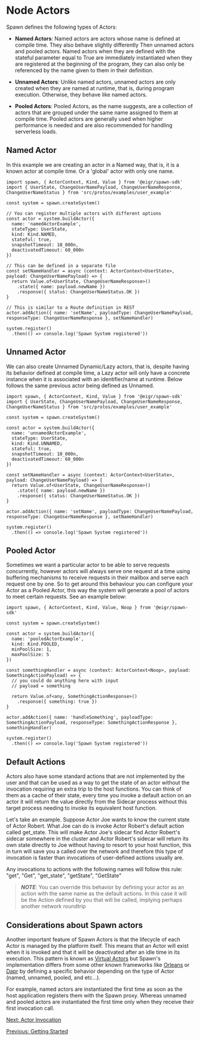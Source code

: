 # Node Actors

Spawn defines the following types of Actors:

* **Named Actors**: Named actors are actors whose name is defined at compile time. They also behave slightly differently 
Then unnamed actors and pooled actors. Named actors when they are defined with the stateful parameter equal to True are 
immediately instantiated when they are registered at the beginning of the program, they can also only be referenced by 
the name given to them in their definition.

* **Unnamed Actors**: Unlike named actors, unnamed actors are only created when they are named at runtime, that is, 
during program execution. Otherwise, they behave like named actors.

* **Pooled Actors**: Pooled Actors, as the name suggests, are a collection of actors that are grouped under the same name 
assigned to them at compile time. Pooled actors are generally used when higher performance is needed and are also 
recommended for handling serverless loads.

## Named Actor

In this example we are creating an actor in a Named way, that is, it is a known actor at compile time. Or a 'global' actor with only one name.

```TS
import spawn, { ActorContext, Kind, Value } from '@eigr/spawn-sdk'
import { UserState, ChangeUserNamePayload, ChangeUserNameResponse, ChangeUserNameStatus } from 'src/protos/examples/user_example'

const system = spawn.createSystem()

// You can register multiple actors with different options
const actor = system.buildActor({
  name: 'namedActorExample',
  stateType: UserState,
  kind: Kind.NAMED,
  stateful: true,
  snapshotTimeout: 10_000n,
  deactivatedTimeout: 60_000n
})

// This can be defined in a separate file
const setNameHandler = async (context: ActorContext<UserState>, payload: ChangeUserNamePayload) => {
  return Value.of<UserState, ChangeUserNameResponse>()
    .state({ name: payload.newName })
    .response({ status: ChangeUserNameStatus.OK })
}

// This is similar to a Route definition in REST
actor.addAction({ name: 'setName', payloadType: ChangeUserNamePayload, responseType: ChangeUserNameResponse }, setNameHandler)

system.register()
  .then(() => console.log('Spawn System registered'))
```

## Unnamed Actor

We can also create Unnamed Dynamic/Lazy actors, that is, despite having its behavior defined at compile time, a Lazy actor will only have a concrete instance when it is associated with an identifier/name at runtime. Below follows the same previous actor being defined as Unnamed.

```TS
import spawn, { ActorContext, Kind, Value } from '@eigr/spawn-sdk'
import { UserState, ChangeUserNamePayload, ChangeUserNameResponse, ChangeUserNameStatus } from 'src/protos/examples/user_example'

const system = spawn.createSystem()

const actor = system.buildActor({
  name: 'unnamedActorExample',
  stateType: UserState,
  kind: Kind.UNNAMED,
  stateful: true,
  snapshotTimeout: 10_000n,
  deactivatedTimeout: 60_000n
})

const setNameHandler = async (context: ActorContext<UserState>, payload: ChangeUserNamePayload) => {
  return Value.of<UserState, ChangeUserNameResponse>()
    .state({ name: payload.newName })
    .response({ status: ChangeUserNameStatus.OK })
}

actor.addAction({ name: 'setName', payloadType: ChangeUserNamePayload, responseType: ChangeUserNameResponse }, setNameHandler)

system.register()
  .then(() => console.log('Spawn System registered'))
```

## Pooled Actor

Sometimes we want a particular actor to be able to serve requests concurrently, however actors will always serve one request at a time using buffering mechanisms to receive requests in their mailbox and serve each request one by one. So to get around this behaviour you can configure your Actor as a Pooled Actor, this way the system will generate a pool of actors to meet certain requests. See an example below:

```TS
import spawn, { ActorContext, Kind, Value, Noop } from '@eigr/spawn-sdk'

const system = spawn.createSystem()

const actor = system.buildActor({
  name: 'pooledActorExample',
  kind: Kind.POOLED,
  minPoolSize: 1,
  maxPoolSize: 5
})

const somethingHandler = async (context: ActorContext<Noop>, payload: SomethingActionPayload) => {
  // you could do anything here with input
  // payload = something

  return Value.of<any, SomethingActionResponse>()
    .response({ something: true })
}

actor.addAction({ name: 'handleSomething', payloadType: SomethingActionPayload, responseType: SomethingActionResponse }, somethingHandler)

system.register()
  .then(() => console.log('Spawn System registered'))
```

## Default Actions

Actors also have some standard actions that are not implemented by the user and that can be used as a way to get the state of an actor without the invocation requiring an extra trip to the host functions. You can think of them as a cache of their state, every time you invoke a default action on an actor it will return the value directly from the Sidecar process without this target process needing to invoke its equivalent host function.

Let's take an example. Suppose Actor Joe wants to know the current state of Actor Robert. What Joe can do is invoke Actor Robert's default action called get_state. This will make Actor Joe's sidecar find Actor Robert's sidecar somewhere in the cluster and Actor Robert's sidecar will return its own state directly to Joe without having to resort to your host function, this in turn will save you a called over the network and therefore this type of invocation is faster than invocations of user-defined actions usually are.

Any invocations to actions with the following names will follow this rule: "get", "Get", "get_state", "getState", "GetState"

> **_NOTE_**: You can override this behavior by defining your actor as an action with the same name as the default actions. In this case it will be the Action defined by you that will be called, implying perhaps another network roundtrip



## Considerations about Spawn actors

Another important feature of Spawn Actors is that the lifecycle of each Actor is managed by the platform itself. 
This means that an Actor will exist when it is invoked and that it will be deactivated after an idle time in its execution. 
This pattern is known as [Virtual Actors](#virtual-actors) but Spawn's implementation differs from some other known 
frameworks like [Orleans](https://www.microsoft.com/en-us/research/project/orleans-virtual-actors/) or 
[Dapr](https://docs.dapr.io/developing-applications/building-blocks/actors/actors-overview/) 
by defining a specific behavior depending on the type of Actor (named, unnamed, pooled, and etc...).

For example, named actors are instantiated the first time as soon as the host application registers them with the Spawn proxy. 
Whereas unnamed and pooled actors are instantiated the first time only when they receive their first invocation call.

[Next: Actor Invocation](actor_invocation.md)

[Previous: Getting Started](getting_started.md)